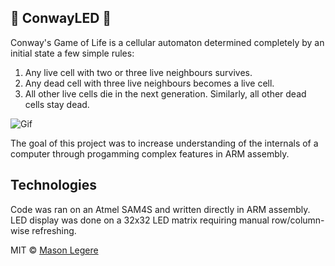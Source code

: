 ## :rotating_light: ConwayLED :rotating_light:

Conway's Game of Life is a cellular automaton determined completely by an initial state a few simple rules: 

1. Any live cell with two or three live neighbours survives.
2. Any dead cell with three live neighbours becomes a live cell.
3. All other live cells die in the next generation. Similarly, all other dead cells stay dead.

![Gif](https://giphy.com/gifs/d7SnByEMkrdeoVQ2lT/html5)

The goal of this project was to increase understanding of the internals of a computer through progamming 
complex features in ARM assembly. 

## Technologies 
Code was ran on an Atmel SAM4S and written directly in ARM assembly. LED display was done on a 32x32 LED matrix 
requiring manual row/column-wise refreshing. 


MIT © [Mason Legere]()
